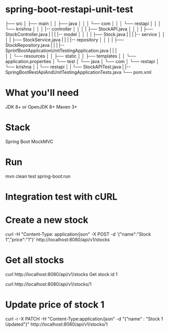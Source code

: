 # spring-boot-restapi-unit-test
├── src
│   ├── main
│   │   ├── java
│   │   │   └── com
│   │   │       └── restapi
│   │   │           └── krishna
│   │   │               |-- controller
│   │   │               |   ├── StockAPI.java
│   │   │               |   ├── StockController.java
|   |   |               |-- model
│   │   │               |   ├── Stock.java
|   |   |               |-- service
│   │   │               |   ├── StockService.java
|   |   |               |-- repository
│   │   │               |   ├── StockRepository.java
|   |   |               |-- SprinfBootApplicationUnitTestingApplication.java
|   |   |               
│   │   └── resources
│   │       ├── static
│   │       ├── templates
│   │       └── application.properties
│   └── test
│       └── java
│           └── com
│               └── restapi
│                   └── krishna
│                   |   └── restapi
│                   |     └── StockAPITest.java
|                   |-- SpringBootRestApiAndUnitTestingApplicationTests.java
└── pom.xml

# What you'll need
JDK 8+ or OpenJDK 8+
Maven 3+

# Stack
Spring Boot
MockMVC

# Run
mvn clean test spring-boot:run

# Integration test with cURL
# Create a new stock

curl -H "Content-Type: application/json" -X POST -d '{"name":"Stock 1","price":"1"}' http://localhost:8080/api/v1/stocks
# Get all stocks

curl http://localhost:8080/api/v1/stocks
Get stock id 1

curl http://localhost:8080/api/v1/stocks/1
# Update price of stock 1

curl -i -X PATCH -H "Content-Type:application/json" -d "{\"name\" : \"Stock 1 Updated\"}" http://localhost:8080/api/v1/stocks/1
